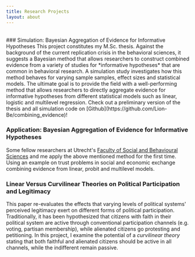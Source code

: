 ```yaml
---
title: Research Projects
layout: about
---
```

<br>            
### Simulation: Bayesian Aggregation of Evidence for Informative Hypotheses 
This project constitutes my M.Sc. thesis. Against the background of the current replication crisis in the behavioral sciences, it suggests a Bayesian method that allows researchers to construct combined evidence from a variety of studies for *informative hypotheses* that are common in behavioral research. A simulation study investigates how this method behaves for varying sample samples, effect sizes and statistical models. The ultimate goal is to provide the field with a well-performing method that allows researchers to directly aggregate evidence for informative hypotheses from different statistical models such as linear, logistic and multilevel regression. Check out a preliminary version of the thesis and all simulation code on [Github](https://github.com/Lion-Be/combining_evidence)!   

### Application: Bayesian Aggregation of Evidence for Informative Hypotheses 
Some fellow researchers at Utrecht's [Faculty of Social and Behavioural Sciences](https://www.uu.nl/en/organisation/faculty-of-social-and-behavioural-sciences) and me apply the above mentioned method for the first time. Using an example on trust problems in social and economic exchange combining evidence from linear, probit and multilevel models. 

### Linear Versus Curvilinear Theories on Political Participation and Legitimacy
This paper re-evaluates the effects that varying levels of political systems' perceived legitimacy exert on different forms of political participation. Traditionally, it has been hypothesized that citizens with faith in their political system are active through conventional participation channels (e.g. voting, partisan membership), while alienated citizens go protesting and petitioning. In this project, I examine the potential of a *curvilinear theory* stating that both faithful and alienated citizens should be active in all channels, while the indifferent remain passive. 

